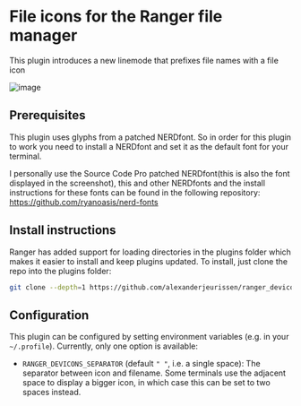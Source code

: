# File icons for the Ranger file manager

This plugin introduces a new linemode that prefixes file names with a file icon

![image](screenshot.png)

## Prerequisites

This plugin uses glyphs from a patched NERDfont. So in order for this plugin to work you need to
install a NERDfont and set it as the default font for your terminal.

I personally use the Source Code Pro patched NERDfont(this is also the font displayed in the
screenshot), this and other NERDfonts and the install instructions for these fonts can be found in
the following repository: https://github.com/ryanoasis/nerd-fonts

## Install instructions

Ranger has added support for loading directories in the plugins folder which makes it easier to install and keep plugins updated.
To install, just clone the repo into the plugins folder:

```bash
git clone --depth=1 https://github.com/alexanderjeurissen/ranger_devicons ~/.config/ranger/plugins/ranger_devicons
```

## Configuration

This plugin can be configured by setting environment variables (e.g. in your
`~/.profile`). Currently, only one option is available:

- `RANGER_DEVICONS_SEPARATOR` (default `" "`, i.e. a single space): The
  separator between icon and filename. Some terminals use the adjacent space to
  display a bigger icon, in which case this can be set to two spaces instead.
